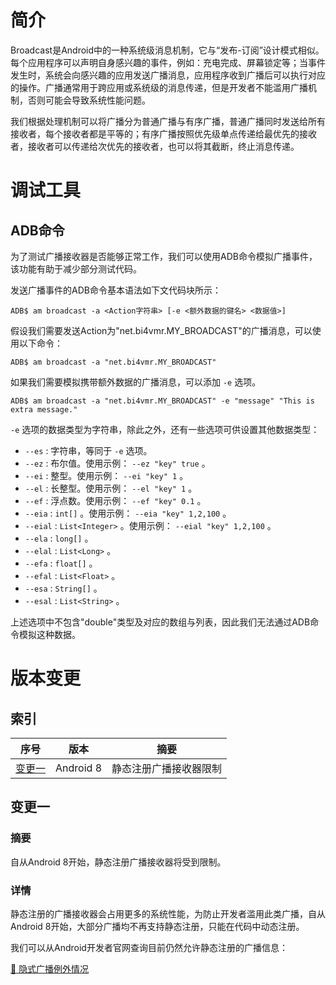 # 简介
Broadcast是Android中的一种系统级消息机制，它与“发布-订阅”设计模式相似。每个应用程序可以声明自身感兴趣的事件，例如：充电完成、屏幕锁定等；当事件发生时，系统会向感兴趣的应用发送广播消息，应用程序收到广播后可以执行对应的操作。广播通常用于跨应用或系统级的消息传递，但是开发者不能滥用广播机制，否则可能会导致系统性能问题。

我们根据处理机制可以将广播分为普通广播与有序广播，普通广播同时发送给所有接收者，每个接收者都是平等的；有序广播按照优先级单点传递给最优先的接收者，接收者可以传递给次优先的接收者，也可以将其截断，终止消息传递。

# 调试工具
## ADB命令
为了测试广播接收器是否能够正常工作，我们可以使用ADB命令模拟广播事件，该功能有助于减少部分测试代码。

发送广播事件的ADB命令基本语法如下文代码块所示：

```text
ADB$ am broadcast -a <Action字符串> [-e <额外数据的键名> <数据值>]
```

假设我们需要发送Action为"net.bi4vmr.MY_BROADCAST"的广播消息，可以使用以下命令：

```text
ADB$ am broadcast -a "net.bi4vmr.MY_BROADCAST"
```

如果我们需要模拟携带额外数据的广播消息，可以添加 `-e` 选项。

```text
ADB$ am broadcast -a "net.bi4vmr.MY_BROADCAST" -e "message" "This is extra message."
```

`-e` 选项的数据类型为字符串，除此之外，还有一些选项可供设置其他数据类型：

- `--es` : 字符串，等同于 `-e` 选项。
- `--ez` : 布尔值。使用示例： `--ez "key" true` 。
- `--ei` : 整型。使用示例： `--ei "key" 1` 。
- `--el` : 长整型。使用示例： `--el "key" 1` 。
- `--ef` : 浮点数。使用示例： `--ef "key" 0.1` 。
- `--eia` : `int[]` 。使用示例： `--eia "key" 1,2,100` 。
- `--eial` : `List<Integer>` 。使用示例： `--eial "key" 1,2,100` 。
- `--ela` : `long[]` 。
- `--elal` : `List<Long>` 。
- `--efa` : `float[]` 。
- `--efal` : `List<Float>` 。
- `--esa` : `String[]` 。
- `--esal` : `List<String>` 。

上述选项中不包含"double"类型及对应的数组与列表，因此我们无法通过ADB命令模拟这种数据。

# 版本变更
## 索引

<div align="center">

|       序号        |   版本    |          摘要          |
| :---------------: | :-------: | :--------------------: |
| [变更一](#变更一) | Android 8 | 静态注册广播接收器限制 |

</div>

## 变更一
### 摘要
自从Android 8开始，静态注册广播接收器将受到限制。

### 详情
静态注册的广播接收器会占用更多的系统性能，为防止开发者滥用此类广播，自从Android 8开始，大部分广播均不再支持静态注册，只能在代码中动态注册。

我们可以从Android开发者官网查询目前仍然允许静态注册的广播信息：

[🧭 隐式广播例外情况](https://developer.android.google.cn/guide/components/broadcast-exceptions?hl=zh-cn)
